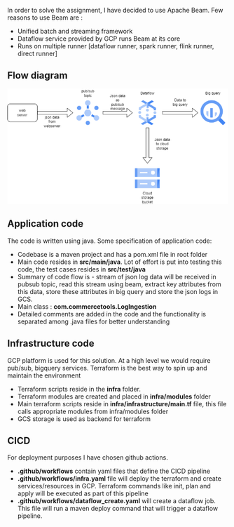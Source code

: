 In order to solve the assignment, I have decided to use Apache Beam. Few reasons to use Beam are :
* Unified batch and streaming framework
* Dataflow service provided by GCP runs Beam at its core
* Runs on multiple runner [dataflow runner, spark runner, flink runner, direct runner]

## Flow diagram ##

![alt text](https://github.com/ameshk/commercetools/blob/master/flow_diagram.png?raw=true)

## Application code ##
The code is written using java. Some specification of application code:
* Codebase is a maven project and has a pom.xml file in root folder
* Main code resides in __src/main/java__. Lot of effort is put into testing this code, the test cases resides in __src/test/java__
* Summary of code flow is - stream of json log data will be received in pubsub topic, read this stream using beam, extract key attributes from this data, store these attributes in big query and store the json logs in GCS.
* Main class : __com.commercetools.LogIngestion__
* Detailed comments are added  in the code and the functionality is separated among .java files for better understanding

## Infrastructure code ##
GCP platform is used for this solution. At a high level we would require pub/sub, bigquery services. Terraform is the best way to spin up and maintain the environment
* Terraform scripts reside in the __infra__ folder.
* Terraform modules are created and placed in __infra/modules__ folder
* Main terraform scripts reside in __infra/infrastructure/main.tf__ file, this file calls appropriate modules from infra/modules folder
* GCS storage is used as backend for terraform

## CICD ##
For deployment purposes I have chosen github actions.
* __.github/workflows__ contain yaml files that define the CICD pipeline
* __.github/workflows/infra.yaml__ file will deploy the terraform and create services/resources in GCP. Terraform commands like init, plan and apply will be executed as part of this pipeline
* __.github/workflows/dataflow_create.yaml__ will create a dataflow job. This file will run a maven deploy command that will trigger a dataflow pipeline.
